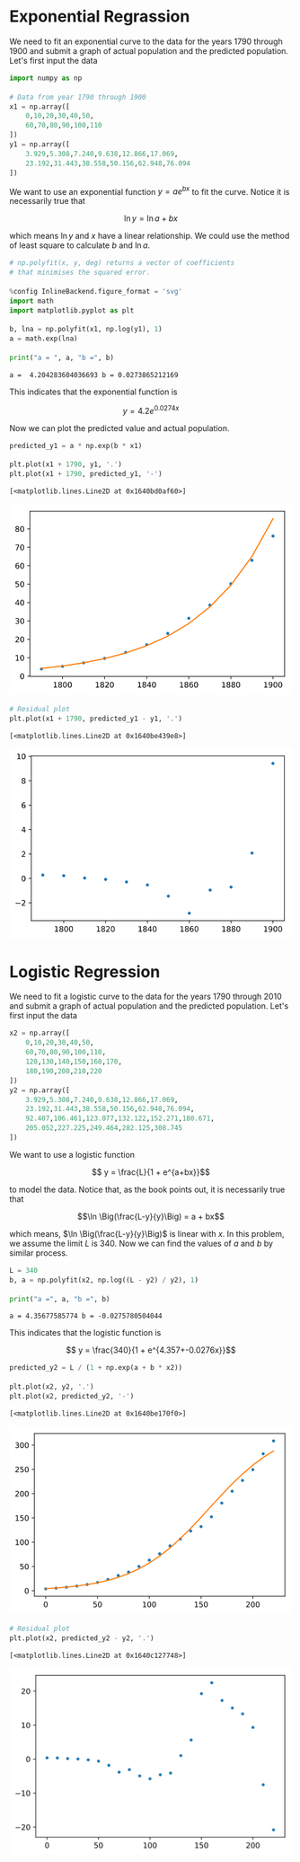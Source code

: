 
# Exponential Regrassion

We need to fit an exponential curve to the data for the years 1790 through 1900 and submit a graph of actual population and the predicted population. Let's first input the data


```python
import numpy as np

# Data from year 1790 through 1900
x1 = np.array([
    0,10,20,30,40,50,
    60,70,80,90,100,110
])
y1 = np.array([
    3.929,5.308,7.240,9.638,12.866,17.069,
    23.192,31.443,38.558,50.156,62.948,76.094
])
```

We want to use an exponential function $y=ae^{bx}$ to fit the curve. Notice it is necessarily true that

$$\ln y = \ln a + b x$$

which means $\ln y$ and $x$ have a linear relationship. We could use the method of least square to calculate $b$ and $\ln a$.


```python
# np.polyfit(x, y, deg) returns a vector of coefficients
# that minimises the squared error.

%config InlineBackend.figure_format = 'svg'
import math
import matplotlib.pyplot as plt

b, lna = np.polyfit(x1, np.log(y1), 1)
a = math.exp(lna)

print("a = ", a, "b =", b)
```

    a =  4.204283604036693 b = 0.0273865212169
    

This indicates that the exponential function is 

$$ y = 4.2 e^{0.0274x}$$

Now we can plot the predicted value and actual population.


```python
predicted_y1 = a * np.exp(b * x1)

plt.plot(x1 + 1790, y1, '.')
plt.plot(x1 + 1790, predicted_y1, '-')
```




    [<matplotlib.lines.Line2D at 0x1640bd0af60>]




![svg](output_5_1.svg)



```python
# Residual plot
plt.plot(x1 + 1790, predicted_y1 - y1, '.')
```




    [<matplotlib.lines.Line2D at 0x1640be439e8>]




![svg](output_6_1.svg)


# Logistic Regression

We need to fit a logistic curve to the data for the years 1790 through 2010 and submit a graph of actual population and the predicted population. Let's first input the data


```python
x2 = np.array([
    0,10,20,30,40,50,
    60,70,80,90,100,110,
    120,130,140,150,160,170,
    180,190,200,210,220
])
y2 = np.array([
    3.929,5.308,7.240,9.638,12.866,17.069,
    23.192,31.443,38.558,50.156,62.948,76.094,
    92.407,106.461,123.077,132.122,152.271,180.671,
    205.052,227.225,249.464,282.125,308.745
])
```

We want to use a logistic function

$$ y = \frac{L}{1 + e^{a+bx}}$$

to model the data. Notice that, as the book points out, it is necessarily true that

$$\ln \Big(\frac{L-y}{y}\Big) = a + bx$$

which means, $\ln \Big(\frac{L-y}{y}\Big)$ is linear with $x$. In this problem, we assume the limit $L$ is 340. Now we can find the values of $a$ and $b$ by similar process.


```python
L = 340
b, a = np.polyfit(x2, np.log((L - y2) / y2), 1)

print("a =", a, "b =", b)
```

    a = 4.35677585774 b = -0.0275780504044
    

This indicates that the logistic function is

$$ y = \frac{340}{1 + e^{4.357+-0.0276x}}$$


```python
predicted_y2 = L / (1 + np.exp(a + b * x2))

plt.plot(x2, y2, '.')
plt.plot(x2, predicted_y2, '-')
```




    [<matplotlib.lines.Line2D at 0x1640be170f0>]




![svg](output_12_1.svg)



```python
# Residual plot
plt.plot(x2, predicted_y2 - y2, '.')
```




    [<matplotlib.lines.Line2D at 0x1640c127748>]




![svg](output_13_1.svg)

